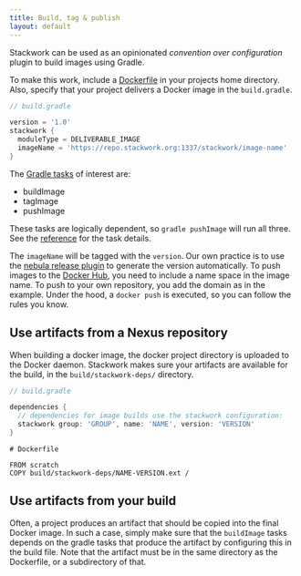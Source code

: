 ```yaml
---
title: Build, tag & publish
layout: default
---
```

Stackwork can be used as an opinionated *convention over configuration* plugin to build images using Gradle.

To make this work, include a [Dockerfile](https://docs.docker.com/engine/reference/builder/) in your projects home directory.
Also, specify that your project delivers a Docker image in the `build.gradle`.

~~~ groovy
// build.gradle

version = '1.0'
stackwork {
  moduleType = DELIVERABLE_IMAGE
  imageName = 'https://repo.stackwork.org:1337/stackwork/image-name'
}
~~~

The [Gradle tasks](/reference/gradle-tasks/) of interest are:

- buildImage
- tagImage
- pushImage

These tasks are logically dependent, so `gradle pushImage` will run all three. See the [reference](/reference/tasks/) for the task details.

The `imageName` will be tagged with the `version`. Our own practice is to use the 
[nebula release plugin](https://github.com/nebula-plugins/nebula-release-plugin) to generate the version automatically.
To push images to the [Docker Hub](https://hub.docker.com/), you need to include a name space in the image name. 
To push to your own repository, you add the domain as in the example.
Under the hood, a `docker push` is executed, so you can follow the rules you know.

## Use artifacts from a Nexus repository

When building a docker image, the docker project directory is uploaded to the Docker daemon. Stackwork makes sure your artifacts are 
available for the build, in the `build/stackwork-deps/` directory. 

~~~ groovy
// build.gradle

dependencies {
  // dependencies for image builds use the stackwork configuration:
  stackwork group: 'GROUP', name: 'NAME', version: 'VERSION'
}
~~~

~~~
# Dockerfile

FROM scratch
COPY build/stackwork-deps/NAME-VERSION.ext /
~~~

## Use artifacts from your build

Often, a project produces an artifact that should be copied into the final Docker image.
In such a case, simply make sure that the `buildImage` tasks depends on the gradle tasks that produce the artifact by configuring this in
the build file. Note that the artifact must be in the same directory as the Dockerfile, or a subdirectory of that.
